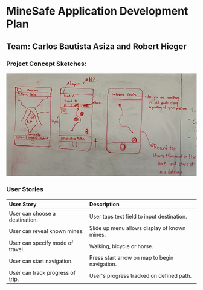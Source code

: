 # MineSafe Application Development Plan

## Team: Carlos Bautista Asiza and Robert Hieger

### Project Concept Sketches:

![MineSafe Sketches](photo-assets/app-sketches.jpg "Application Sketches")

### User Stories

| User Story | Description |
|:---------- |:----------- |
| User can choose a destination.      | User taps text field to input destination.    |
| User can reveal known mines.        | Slide up menu allows display of known mines.       |
| User can specify mode of travel. | Walking, bicycle or horse.                       |
| User can start navigation.  | Press start arrow on map to begin navigation.         |
| User can track progress of trip. | User's progress tracked on defined path. |
